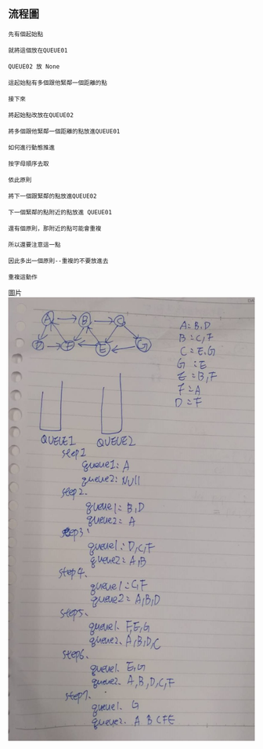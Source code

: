 流程圖
------
    先有個起始點

    就將這個放在QUEUE01

    QUEUE02 放 None

    這起始點有多個跟他緊鄰一個距離的點

    接下來

    將起始點改放在QUEUE02

    將多個跟他緊鄰一個距離的點放進QUEUE01

    如何進行動態推進

    按字母順序去取

    依此原則

    將下一個跟緊鄰的點放進QUEUE02

    下一個緊鄰的點附近的點放進 QUEUE01

    還有個原則，那附近的點可能會重複

    所以還要注意這一點

    因此多出一個原則--重複的不要放進去

    重複這動作
圖片
![image](https://github.com/ghost36168/realreason/blob/master/%E5%9C%96%E7%89%87/hW5.jpg)
